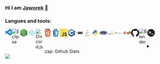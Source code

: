 ### Hi I am [Jaworek][discord] 👋

### Langues and tools:

<a href="https://code.visualstudio.com" target="_blank"><img align="left" alt="Visual Studio Code" width="22px" src="https://raw.githubusercontent.com/github/explore/80688e429a7d4ef2fca1e82350fe8e3517d3494d/topics/visual-studio-code/visual-studio-code.png" /></a>

<a href="https://www.eclipse.org" target="_blank"><img align="left" alt="Eclipse" width="26px" src="https://i.wpimg.pl/1000x/img.dobreprogramy.pl/Images/ToolIcon/2382/20141104145446_0.png"/></a>
<a href="https://nodejs.org" target="_blank"><img align="left" alt="Node.js" width="26px" src="https://raw.githubusercontent.com/github/explore/80688e429a7d4ef2fca1e82350fe8e3517d3494d/topics/nodejs/nodejs.png" /></a>

<a href="https://www.reactjs.org" target="_blank"><img align="left" alt="React" width="26px" src="https://raw.githubusercontent.com/github/explore/80688e429a7d4ef2fca1e82350fe8e3517d3494d/topics/react/react.png" /></a>
<a href="https://discord.js.org"><img align="left" alt="Discord.js" width="26px" src="https://user-images.githubusercontent.com/77631315/110176624-e6603b00-7e03-11eb-8a2f-447e50e47276.png"/></a>
<img align="left" alt="HTML5" width="26px" src="https://raw.githubusercontent.com/github/explore/80688e429a7d4ef2fca1e82350fe8e3517d3494d/topics/html/html.png" />

<img align="left" alt="CSS3" width="26px" src="https://raw.githubusercontent.com/github/explore/80688e429a7d4ef2fca1e82350fe8e3517d3494d/topics/css/css.png" />

<a href="https://www.javascript.com" target="_blank"><img align="left" alt="JavaScript" width="26px" src="https://raw.githubusercontent.com/github/explore/80688e429a7d4ef2fca1e82350fe8e3517d3494d/topics/javascript/javascript.png" /></a>

<img align="left" alt="C++" width="26px" src="https://raw.githubusercontent.com/github/explore/80688e429a7d4ef2fca1e82350fe8e3517d3494d/topics/cpp/cpp.png"/>
<a href="https://go.dev"> <img img align="left" alt="GO Lang" width="26px"  src="https://raw.githubusercontent.com/github/explore/80688e429a7d4ef2fca1e82350fe8e3517d3494d/topics/go/go.png" /> </a>
<a href="https://www.java.com" target="_blank"><img align="left" alt="Java" width="26px" src="https://raw.githubusercontent.com/github/explore/80688e429a7d4ef2fca1e82350fe8e3517d3494d/topics/java/java.png"/></a>

<a href="https://www.python.org" target="_blank"><img align="left" alt="Python" width="26px" src="https://raw.githubusercontent.com/github/explore/80688e429a7d4ef2fca1e82350fe8e3517d3494d/topics/python/python.png" /></a>

<a href="https://www.php.net" target="_blank"><img align="left" alt="Php" width="26px" src="https://raw.githubusercontent.com/github/explore/ccc16358ac4530c6a69b1b80c7223cd2744dea83/topics/php/php.png" /></a>

<a href="https://www.mysql.com" target="_blank"><img align="left" alt="MySQL" width="26px" src="https://raw.githubusercontent.com/github/explore/80688e429a7d4ef2fca1e82350fe8e3517d3494d/topics/mysql/mysql.png" /></a>

<a href="https://www.mongodb.com" target="_blank"><img align="left" alt="MongoDB" width="26px" src="https://raw.githubusercontent.com/github/explore/80688e429a7d4ef2fca1e82350fe8e3517d3494d/topics/mongodb/mongodb.png" /></a>

<a href="https://git-scm.com" target="_blank"><img align="left" alt="Git" width="26px" src="https://raw.githubusercontent.com/github/explore/80688e429a7d4ef2fca1e82350fe8e3517d3494d/topics/git/git.png" /></a>

<a href="https://www.github.com" target="_blank"><img align="left" alt="GitHub" width="26px" src="https://raw.githubusercontent.com/github/explore/78df643247d429f6cc873026c0622819ad797942/topics/github/github.png" /></a>
<a href="https://www.blender.org">
<img align="left" alt="Blender" width="26pd" src="https://iconarchive.com/download/i94279/bokehlicia/captiva/blender.ico" />
</a>
<img align="left" alt="Terminal" width="26px" src="https://raw.githubusercontent.com/github/explore/80688e429a7d4ef2fca1e82350fe8e3517d3494d/topics/terminal/terminal.png" />
<br />
<br />
<details name="Statystyki">
  <summary>:zap: Github Stats</summary>

 <a href="#"><img src="https://github-readme-stats.vercel.app/api/top-langs/?username=jaw0r3k"/></a> <br/>

</details>
  <a href="#"><img src="https://github-readme-stats.vercel.app/api?username=jaw0r3k&hide=contribs,prs"/> </a>

[readme]: https://github-readme-stats.vercel.app
[discord]: https://discord.com/users/693055800322818149

